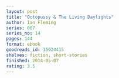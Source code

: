 ```yaml
---
layout: post
title: "Octopussy & The Living Daylights"
author: Ian Fleming
series: 007
series_no: 14
pages: 144
format: ebook
goodreads_id: 15924415
shelves: fiction, short-stories
finished: 2014-05-07
rating: 3.5
---
```



